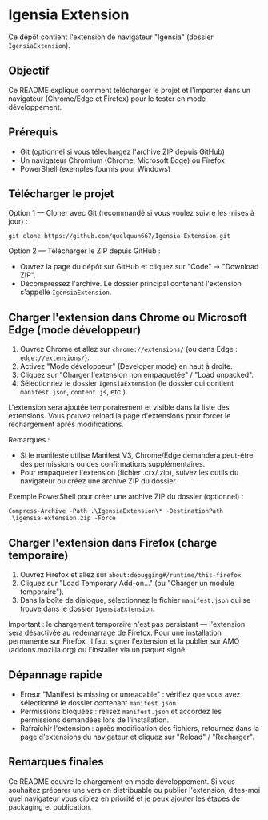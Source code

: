 
# Igensia Extension

Ce dépôt contient l'extension de navigateur "Igensia" (dossier `IgensiaExtension`).

## Objectif

Ce README explique comment télécharger le projet et l'importer dans un navigateur (Chrome/Edge et Firefox) pour le tester en mode développement.

## Prérequis

- Git (optionnel si vous téléchargez l'archive ZIP depuis GitHub)
- Un navigateur Chromium (Chrome, Microsoft Edge) ou Firefox
- PowerShell (exemples fournis pour Windows)

## Télécharger le projet

Option 1 — Cloner avec Git (recommandé si vous voulez suivre les mises à jour) :

	git clone https://github.com/quelquun667/Igensia-Extension.git

Option 2 — Télécharger le ZIP depuis GitHub :

- Ouvrez la page du dépôt sur GitHub et cliquez sur "Code" → "Download ZIP".
- Décompressez l'archive. Le dossier principal contenant l'extension s'appelle `IgensiaExtension`.

## Charger l'extension dans Chrome ou Microsoft Edge (mode développeur)

1. Ouvrez Chrome et allez sur `chrome://extensions/` (ou dans Edge : `edge://extensions/`).
2. Activez "Mode développeur" (Developer mode) en haut à droite.
3. Cliquez sur "Charger l'extension non empaquetée" / "Load unpacked".
4. Sélectionnez le dossier `IgensiaExtension` (le dossier qui contient `manifest.json`, `content.js`, etc.).

L'extension sera ajoutée temporairement et visible dans la liste des extensions. Vous pouvez reload la page d'extensions pour forcer le rechargement après modifications.

Remarques :
- Si le manifeste utilise Manifest V3, Chrome/Edge demandera peut-être des permissions ou des confirmations supplémentaires.
- Pour empaqueter l'extension (fichier .crx/.zip), suivez les outils du navigateur ou créez une archive ZIP du dossier.

Exemple PowerShell pour créer une archive ZIP du dossier (optionnel) :

	Compress-Archive -Path .\IgensiaExtension\* -DestinationPath .\igensia-extension.zip -Force

## Charger l'extension dans Firefox (charge temporaire)

1. Ouvrez Firefox et allez sur `about:debugging#/runtime/this-firefox`.
2. Cliquez sur "Load Temporary Add-on..." (ou "Charger un module temporaire").
3. Dans la boîte de dialogue, sélectionnez le fichier `manifest.json` qui se trouve dans le dossier `IgensiaExtension`.

Important : le chargement temporaire n'est pas persistant — l'extension sera désactivée au redémarrage de Firefox. Pour une installation permanente sur Firefox, il faut signer l'extension et la publier sur AMO (addons.mozilla.org) ou l'installer via un paquet signé.

## Dépannage rapide

- Erreur "Manifest is missing or unreadable" : vérifiez que vous avez sélectionné le dossier contenant `manifest.json`.
- Permissions bloquées : relisez `manifest.json` et accordez les permissions demandées lors de l'installation.
- Rafraîchir l'extension : après modification des fichiers, retournez dans la page d'extensions du navigateur et cliquez sur "Reload" / "Recharger".

## Remarques finales

Ce README couvre le chargement en mode développement. Si vous souhaitez préparer une version distribuable ou publier l'extension, dites-moi quel navigateur vous ciblez en priorité et je peux ajouter les étapes de packaging et publication.

